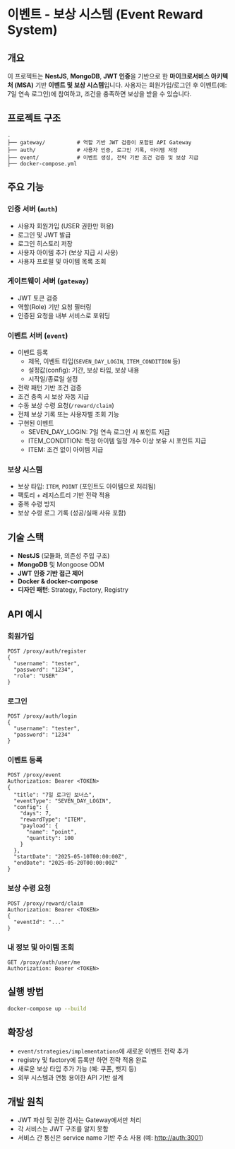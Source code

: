 # 이벤트 - 보상 시스템 (Event Reward System)

## 개요

이 프로젝트는 **NestJS**, **MongoDB**, **JWT 인증**을 기반으로 한 **마이크로서비스 아키텍처 (MSA)** 기반 **이벤트 및 보상 시스템**입니다. 사용자는 회원가입/로그인 후 이벤트(예: 7일 연속 로그인)에 참여하고, 조건을 충족하면 보상을 받을 수 있습니다.

## 프로젝트 구조

```
.
├── gateway/          # 역할 기반 JWT 검증이 포함된 API Gateway
├── auth/             # 사용자 인증, 로그인 기록, 아이템 저장
├── event/            # 이벤트 생성, 전략 기반 조건 검증 및 보상 지급
├── docker-compose.yml
```

## 주요 기능

### 인증 서버 (`auth`)

* 사용자 회원가입 (USER 권한만 허용)
* 로그인 및 JWT 발급
* 로그인 히스토리 저장
* 사용자 아이템 추가 (보상 지급 시 사용)
* 사용자 프로필 및 아이템 목록 조회

### 게이트웨이 서버 (`gateway`)

* JWT 토큰 검증
* 역할(Role) 기반 요청 필터링
* 인증된 요청을 내부 서비스로 포워딩

### 이벤트 서버 (`event`)

* 이벤트 등록
    * 제목, 이벤트 타입(`SEVEN_DAY_LOGIN`, `ITEM_CONDITION` 등)
    * 설정값(config): 기간, 보상 타입, 보상 내용
    * 시작일/종료일 설정
* 전략 패턴 기반 조건 검증
* 조건 충족 시 보상 자동 지급
* 수동 보상 수령 요청(`/reward/claim`)
* 전체 보상 기록 또는 사용자별 조회 기능
* 구현된 이벤트
  * SEVEN_DAY_LOGIN: 7일 연속 로그인 시 포인트 지급
  * ITEM_CONDITION: 특정 아이템 일정 개수 이상 보유 시 포인트 지급
  * ITEM: 조건 없이 아이템 지급

### 보상 시스템

* 보상 타입: `ITEM`, `POINT` (포인트도 아이템으로 처리됨)
* 팩토리 + 레지스트리 기반 전략 적용
* 중복 수령 방지
* 보상 수령 로그 기록 (성공/실패 사유 포함)

## 기술 스택

* **NestJS** (모듈화, 의존성 주입 구조)
* **MongoDB** 및 Mongoose ODM
* **JWT 인증 기반 접근 제어**
* **Docker & docker-compose**
* **디자인 패턴**: Strategy, Factory, Registry

## API 예시

### 회원가입

```http
POST /proxy/auth/register
{
  "username": "tester",
  "password": "1234",
  "role": "USER"
}
```

### 로그인

```http
POST /proxy/auth/login
{
  "username": "tester",
  "password": "1234"
}
```

### 이벤트 등록

```http
POST /proxy/event
Authorization: Bearer <TOKEN>
{
  "title": "7일 로그인 보너스",
  "eventType": "SEVEN_DAY_LOGIN",
  "config": {
    "days": 7,
    "rewardType": "ITEM",
    "payload": {
      "name": "point",
      "quantity": 100
    }
  },
  "startDate": "2025-05-10T00:00:00Z",
  "endDate": "2025-05-20T00:00:00Z"
}
```

### 보상 수령 요청

```http
POST /proxy/reward/claim
Authorization: Bearer <TOKEN>
{
  "eventId": "..."
}
```

### 내 정보 및 아이템 조회

```http
GET /proxy/auth/user/me
Authorization: Bearer <TOKEN>
```

## 실행 방법

```bash
docker-compose up --build
```

## 확장성

* `event/strategies/implementations`에 새로운 이벤트 전략 추가
* registry 및 factory에 등록만 하면 전략 적용 완료
* 새로운 보상 타입 추가 가능 (예: 쿠폰, 뱃지 등)
* 외부 시스템과 연동 용이한 API 기반 설계

## 개발 원칙

* JWT 파싱 및 권한 검사는 Gateway에서만 처리
* 각 서비스는 JWT 구조를 알지 못함
* 서비스 간 통신은 service name 기반 주소 사용 (예: [http://auth:3001](http://auth:3001))
